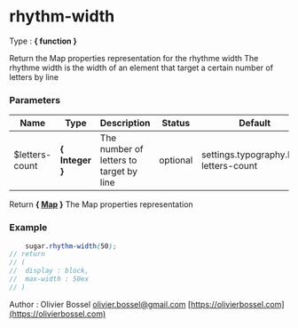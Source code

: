 # rhythm-width

<!-- @namespace: sugar.scss.function.rhythm-width -->

Type : **{ function }**


Return the Map properties representation for the rhythme width
The rhythme width is the width of an element that target a certain number of letters by line



### Parameters
Name  |  Type  |  Description  |  Status  |  Default
------------  |  ------------  |  ------------  |  ------------  |  ------------
$letters-count  |  **{ Integer }**  |  The number of letters to target by line  |  optional  |  settings.typography.line-letters-count

Return **{ [Map](http://www.sass-lang.com/documentation/file.SASS_REFERENCE.html#maps) }** The Map properties representation

### Example
```scss
	sugar.rhythm-width(50);
// return
// (
// 	display : block,
// 	max-width : 50ex
// )
```
Author : Olivier Bossel [olivier.bossel@gmail.com](mailto:olivier.bossel@gmail.com) [https://olivierbossel.com](https://olivierbossel.com)